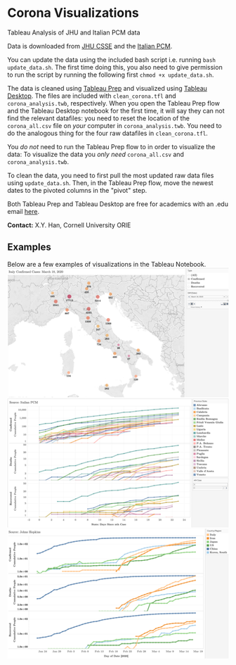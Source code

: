 # Corona Visualizations
Tableau Analysis of JHU and Italian PCM data

Data is downloaded from [JHU CSSE](https://github.com/CSSEGISandData/COVID-19) and the [Italian PCM](https://github.com/pcm-dpc/COVID-19?fbclid=IwAR3ZdlaE7ro2Jj712CpHeEdyYyQutUtAtzPNWH2PnALM-q0LDLtpLYzJcQk).

You can update the data using the included bash script i.e. running `bash update_data.sh`. The first time doing this, you also need to give permission to run the script by running the following first `chmod +x update_data.sh`.

The data is cleaned using [Tableau Prep](https://www.tableau.com/products/prep) and visualized using [Tableau Desktop](https://www.tableau.com/products/desktop). The files are included with `clean_corona.tfl` and `corona_analysis.twb`, respectively. When you open the Tableau Prep flow and the Tableau Desktop notebook for the first time, it will say they can not find the relevant datafiles: you need to reset the location of the `corona_all.csv` file on *your* computer in `corona_analysis.twb`. You need to do the analogous thing for the four raw datafiles in `clean_corona.tfl`. 

You *do not* need to run the Tableau Prep flow to in order to visualize the data: To visualize the data you *only need* `corona_all.csv` and `corona_analysis.twb`.

To clean the data, you need to first pull the most updated raw data files using `update_data.sh`. Then, in the Tableau Prep flow, move the newest dates to the pivoted columns in the "pivot" step.

Both Tableau Prep and Tableau Desktop are free for academics with an .edu email [here](https://www.tableau.com/academic/students).

**Contact:** X.Y. Han, Cornell University ORIE

## Examples
Below are a few examples of visualizations in the Tableau Notebook. 
![](./pics/1.png)
![](./pics/2.png)
![](./pics/3.png)
